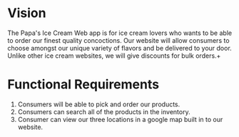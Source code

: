# Vision

The Papa's Ice Cream Web app is for ice cream lovers who wants to be able to order our finest quality concoctions. Our website will allow consumers to choose amongst our unique variety of flavors and be delivered to your door. Unlike other ice cream websites, we will give discounts for bulk orders.+

# Functional Requirements

1. Consumers will be able to pick and order our products.
2. Consumers can search all of the products in the inventory.
3. Consumer can view our three locations in a google map built in to our website.